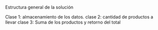 Estructura general de la solución

Clase 1: almacenamiento de los datos.
clase 2: cantidad de productos a llevar
clase 3: Suma de los productos y retorno del total